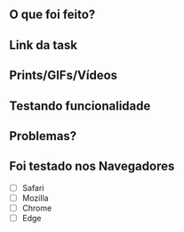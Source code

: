 ## O que foi feito?

<!-- explique de maneira breve e objetiva o que foi feito nessa PR -->

## Link da task

<!-- explique de maneira breve e objetiva o que foi feito nessa PR -->

## Prints/GIFs/Vídeos

<!-- Demonstrações da funcionalidade -->

## Testando funcionalidade

<!-- Demonstrações da funcionalidade -->

## Problemas?

<!-- Demonstrações da funcionalidade -->

## Foi testado nos Navegadores

- [ ] Safari
- [ ] Mozilla
- [ ] Chrome
- [ ] Edge

